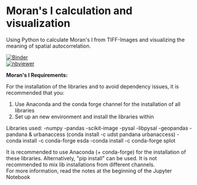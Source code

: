 # Moran's I calculation and visualization

Using Python to calculate Moran's I from TIFF-Images and visualizing the meaning of spatial autocorrelation.


[![Binder](https://mybinder.org/badge_logo.svg)](https://mybinder.org/v2/gh/simon-donike/Morans_I/master)  
[![nbviewer](https://www.google.com/url?sa=i&url=https%3A%2F%2Fgithub.com%2Fjupyter%2Fnbviewer%2Fissues%2F714&psig=AOvVaw0UpwsrwSI22VWfHbXoAFb5&ust=1591560398633000&source=images&cd=vfe&ved=0CAIQjRxqFwoTCMDzz9T-7ekCFQAAAAAdAAAAABAD)](https://nbviewer.jupyter.org/github/simon-donike/Morans_I/blob/master/Morans_I.ipynb) 
 



**Moran's I Requirements:**


For the installation of the libraries and to avoid dependency issues, it is recommended that you:
1. Use Anaconda and the conda forge channel for the installation of all libraries
2. Set up an new environment and install the libraries within

Libraries used:
-numpy
-pandas
-scikit-image
-pysal
-libpysal
-geopandas
-pandana & urbanaccess (conda install -c udst pandana urbanaccess)
-conda install -c conda-forge esda
-conda install -c conda-forge splot



It is recommended to use Anaconda (+ conda-forge) for the installation of these libraries.
Alternatively, "pip install" can be used. It is not recommended to mix lib installations from
different channels.  
For more information, read the notes at the beginning of the Jupyter Notebook
